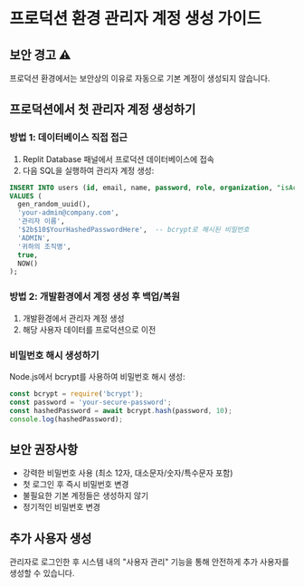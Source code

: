 # 프로덕션 환경 관리자 계정 생성 가이드

## 보안 경고 ⚠️
프로덕션 환경에서는 보안상의 이유로 자동으로 기본 계정이 생성되지 않습니다.

## 프로덕션에서 첫 관리자 계정 생성하기

### 방법 1: 데이터베이스 직접 접근
1. Replit Database 패널에서 프로덕션 데이터베이스에 접속
2. 다음 SQL을 실행하여 관리자 계정 생성:

```sql
INSERT INTO users (id, email, name, password, role, organization, "isActive", "createdAt")
VALUES (
  gen_random_uuid(),
  'your-admin@company.com',
  '관리자 이름',
  '$2b$10$YourHashedPasswordHere',  -- bcrypt로 해시된 비밀번호
  'ADMIN',
  '귀하의 조직명',
  true,
  NOW()
);
```

### 방법 2: 개발환경에서 계정 생성 후 백업/복원
1. 개발환경에서 관리자 계정 생성
2. 해당 사용자 데이터를 프로덕션으로 이전

### 비밀번호 해시 생성하기
Node.js에서 bcrypt를 사용하여 비밀번호 해시 생성:

```javascript
const bcrypt = require('bcrypt');
const password = 'your-secure-password';
const hashedPassword = await bcrypt.hash(password, 10);
console.log(hashedPassword);
```

## 보안 권장사항
- 강력한 비밀번호 사용 (최소 12자, 대소문자/숫자/특수문자 포함)
- 첫 로그인 후 즉시 비밀번호 변경
- 불필요한 기본 계정들은 생성하지 않기
- 정기적인 비밀번호 변경

## 추가 사용자 생성
관리자로 로그인한 후 시스템 내의 "사용자 관리" 기능을 통해 안전하게 추가 사용자를 생성할 수 있습니다.